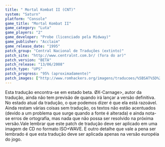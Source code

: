 ```yaml
---
title: " Mortal Kombat II (CNT)"
system: "Saturn"
platform: "Console"
game_title: "Mortal Kombat II"
game_category: "Luta"
game_players: "2"
game_developer: "Probe (licenciado pela Midway)"
game_publisher: "Acclaim"
game_release_date: "1995"
patch_group: "Central Nacional de Traduções (extinto)"
patch_site: "http://www.centralnt.com.br/ (fora do ar)"
patch_version: "BETA"
patch_release: "13/06/2008"
patch_type: "UPS"
patch_progress: "95% (aproximadamente)"
patch_images: ["http://www.romhackers.org/imagens/traducoes/%5BSAT%5D%20Mortal%20Kombat%20II%20-%20CNT%20-%201.png","http://www.romhackers.org/imagens/traducoes/%5BSAT%5D%20Mortal%20Kombat%20II%20-%20CNT%20-%202.png","http://www.romhackers.org/imagens/traducoes/%5BSAT%5D%20Mortal%20Kombat%20II%20-%20CNT%20-%203.png"]
---
```

Esta tradução encontra-se em estado beta. ØX-Carnage>, autor da tradução, ainda não tem previsão de quando irá lançar a versão definitiva. No estado atual da tradução, o que podemos dizer é que ela está razoável. Ainda restam várias coisas sem tradução, os textos não estão acentuados (devido a um problema que surge quando a fonte é alterada) e ainda nota-se erros de ortografia, mas nada que não possa ser resolvido na próxima versão.Vale lembrar que este patch de tradução deve ser aplicado em uma imagem de CD no formato ISO+WAVE. E outro detalhe que vale a pena ser lembrado é que esta tradução deve ser aplicada apenas na versão européia do jogo.
